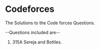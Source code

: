 # Codeforces
The Solutions to the Code forces Questions.

--Questions included are--
1. 315A Sereja and Bottles.
